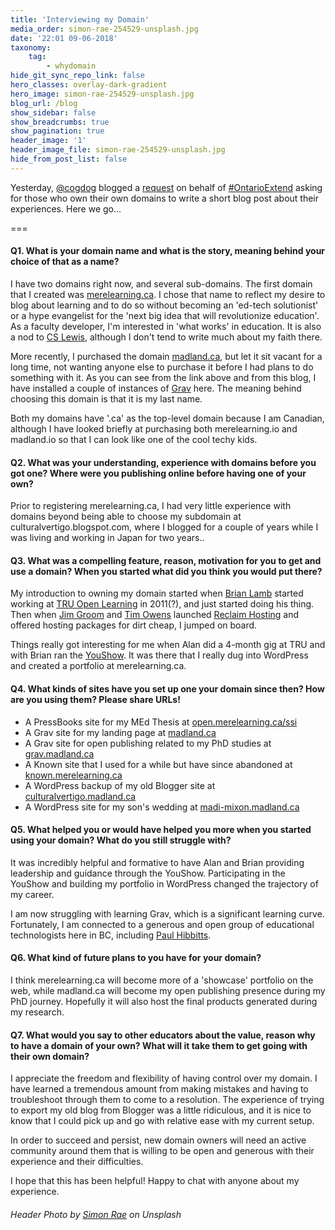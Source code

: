```yaml
---
title: 'Interviewing my Domain'
media_order: simon-rae-254529-unsplash.jpg
date: '22:01 09-06-2018'
taxonomy:
    tag:
        - whydomain
hide_git_sync_repo_link: false
hero_classes: overlay-dark-gradient
hero_image: simon-rae-254529-unsplash.jpg
blog_url: /blog
show_sidebar: false
show_breadcrumbs: true
show_pagination: true
header_image: '1'
header_image_file: simon-rae-254529-unsplash.jpg
hide_from_post_list: false
---
```


Yesterday, [@cogdog](https://twitter.com/cogdog) blogged a [request](http://cogdogblog.com/2018/06/interviewing-your-domain/) on behalf of [#OntarioExtend](https://extend-domains.ecampusontario.ca/) asking for those who own their own domains to write a short blog post about their experiences. Here we go...

===

#### Q1. What is your domain name and what is the story, meaning behind your choice of that as a name?

I have two domains right now, and several sub-domains. The first domain that I created was [merelearning.ca](http://merelearning.ca). I chose that name to reflect my desire to blog about learning and to do so without becoming an 'ed-tech solutionist' or a hype evangelist for the 'next big idea that will revolutionize education'. As a faculty developer, I'm interested in 'what works' in education. It is also a nod to [CS Lewis](https://en.wikipedia.org/wiki/Mere_Christianity), although I don't tend to write much about my faith there.

More recently, I purchased the domain [madland.ca](https://madland.ca), but let it sit vacant for a long time, not wanting anyone else to purchase it before I had plans to do something with it. As you can see from the link above and from this blog, I have installed a couple of instances of [Grav](https://getgrav.org) here. The meaning behind choosing this domain is that it is my last name.

Both my domains have '.ca' as the top-level domain because I am Canadian, although I have looked briefly at purchasing both merelearning.io and madland.io so that I can look like one of the cool techy kids.

#### Q2. What was your understanding, experience with domains before you got one? Where were you publishing online before having one of your own?

Prior to registering merelearning.ca, I had very little experience with domains beyond being able to choose my subdomain at culturalvertigo.blogspot.com, where I blogged for a couple of years while I was living and working in Japan for two years..

#### Q3. What was a compelling feature, reason, motivation for you to get and use a domain? When you started what did you think you would put there?

My introduction to owning my domain started when [Brian Lamb](https://twitter.com/brlamb) started working at [TRU Open Learning](http://truopen.ca) in 2011(?), and just started doing his thing. Then when [Jim Groom](https://twitter.com/jimgroom) and [Tim Owens](https://twitter.com/timmmmyboy) launched [Reclaim Hosting](https://reclaimhosting.com) and offered hosting packages for dirt cheap, I jumped on board.

Things really got interesting for me when Alan did a 4-month gig at TRU and with Brian ran the [YouShow](https://youshow.trubox.ca). It was there that I really dug into WordPress and created a portfolio at merelearning.ca.

#### Q4. What kinds of sites have you set up one your domain since then? How are you using them? Please share URLs!

- A PressBooks site for my MEd Thesis at [open.merelearning.ca/ssi](http://open.merelearning.ca/ssi)
- A Grav site for my landing page at [madland.ca](https://madland.ca)
- A Grav site for open publishing related to my PhD studies at [grav.madland.ca](https://grav.madland.ca)
- A Known site that I used for a while but have since abandoned at [known.merelearning.ca](http://known.merelearning.ca)
- A WordPress backup of my old Blogger site at [culturalvertigo.madland.ca](http://culturalvertigo.madland.ca)
- A WordPress site for my son's wedding at [madi-mixon.madland.ca](http://madi-mixon.madland.ca)

#### Q5. What helped you or would have helped you more when you started using your domain? What do you still struggle with?

It was incredibly helpful and formative to have Alan and Brian providing leadership and guidance through the YouShow. Participating in the YouShow and building my portfolio in WordPress changed the trajectory of my career.

I am now struggling with learning Grav, which is a significant learning curve. Fortunately, I am connected to a generous and open group of educational technologists here in BC, including [Paul Hibbitts](https://twitter.com/hibbittsdesign).

#### Q6. What kind of future plans to you have for your domain?

I think merelearning.ca will become more of a 'showcase' portfolio on the web, while madland.ca will become my open publishing presence during my PhD journey. Hopefully it will also host the final products generated during my research.


#### Q7. What would you say to other educators about the value, reason why to have a domain of your own? What will it take them to get going with their own domain?

I appreciate the freedom and flexibility of having control over my domain. I have learned a tremendous amount from making mistakes and having to troubleshoot through them to come to a resolution. The experience of trying to export my old blog from Blogger was a little ridiculous, and it is nice to know that I could pick up and go with relative ease with my current setup.

In order to succeed and persist, new domain owners will need an active community around them that is willing to be open and generous with their experience and their difficulties.

I hope that this has been helpful! Happy to chat with anyone about my experience.

###### Header Photo by [Simon Rae](https://unsplash.com/photos/kB_KKcp8uTw) on Unsplash